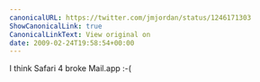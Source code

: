 ```yaml
---
canonicalURL: https://twitter.com/jmjordan/status/1246171303
ShowCanonicalLink: true
CanonicalLinkText: View original on
date: 2009-02-24T19:58:54+00:00
---
```

I think Safari 4 broke Mail.app :-(